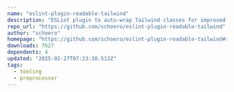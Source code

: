 ```yaml
---
name: "eslint-plugin-readable-tailwind"
description: "ESLint plugin to auto-wrap Tailwind classes for improved Svelte code readability."
repo_url: "https://github.com/schoero/eslint-plugin-readable-tailwind"
author: "schoero"
homepage: "https://github.com/schoero/eslint-plugin-readable-tailwind#readme"
downloads: 7627
dependents: 4
updated: "2025-02-27T07:23:30.513Z"
tags: 
  - tooling
  - preprocessor
---
```

